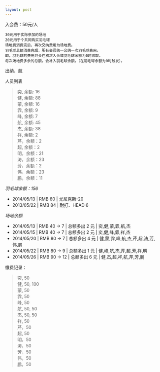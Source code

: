 ```yaml
---
layout: post
---
```



入会费：50元/人

    30元用于实际参加的场地   
    20元用于个共同购买羽毛球  
    场地费消费完后，再次交纳费用为场地费。  
    羽毛球总额消费完后，所有会员统一交纳一次羽毛球费用。  
	即，羽毛球的费用只会在初次入会或羽毛球余额为0时收取。  
	每次场地费多余的总额，会补入羽毛球余额。（在羽毛球余额为0时触发）。
出纳，航

人员列表
> 奕, 余额: 16  
> 健, 余额: 88  
> 蒙, 余额: 16  
> 霏, 余额: 9  
> 峰, 余额: 7  
> 航, 余额: 45  
> 杰, 余额: 38  
> 祥, 余额: 2  
> 芹，余额：2  
> 超, 余额：2  
> 明，余额：21  
> 涛，余额：23  
> 芳，余额：2  
> 伟，余额：23  
> 鹏，余额：11  

*羽毛球余额：156*   

- 2014/05/13 | RMB 60 | 尤尼克斯-20  
- 2013/05/22 | RMB 84 | 耐打、HEAD 6   

*场地余额*

- 2014/05/13 | RMB 40 -> 7  | 总额多出 2 元 | 奕,健,蒙,霏,航,杰  
- 2014/05/15 | RMB 40 -> 7  | 总额多出 2 元 | 奕,健,峰,霏,祥,杰  
- 2014/05/20 | RMB 80 -> 7  | 总额多出 4 元 | 健,蒙,霏,峰,航,杰,芹,超,涛,芳,伟,鹏 
- 2014/05/22 | RMB 80 -> 9  | 总额多出 1 元 | 健,峰,航,杰,芹,超,芳,祥,明
- 2014/05/26 | RMB 90 -> 12 | 总额多出 6 元 | 健,杰,超,祥,航,芹,芳,鹏


缴费记录：
> 奕, 50  
> 健, 50, 100  
> 蒙, 50  
> 霏, 50  
> 峰, 50  
> 航, 50, 50  
> 杰, 50, 50  
> 祥, 50  
> 芹，50  
> 超, 50  
> 明，50  
> 涛，50  
> 芳，50  
> 伟，50  
> 鹏，50